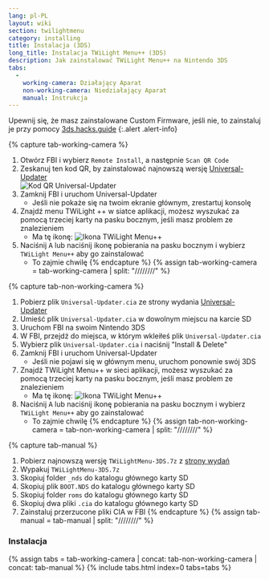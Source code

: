 ```yaml
---
lang: pl-PL
layout: wiki
section: twilightmenu
category: installing
title: Instalacja (3DS)
long_title: Instalacja TWiLight Menu++ (3DS)
description: Jak zainstalować TWiLight Menu++ na Nintendo 3DS
tabs:
  - 
    working-camera: Działający Aparat
    non-working-camera: Niedziałający Aparat
    manual: Instrukcja
---
```


Upewnij się, że masz zainstalowane Custom Firmware, jeśli nie, to zainstaluj je przy pomocy [3ds.hacks.guide](https://3ds.hacks.guide/pl_PL)
{:.alert .alert-info}

{% capture tab-working-camera %}
1. Otwórz FBI i wybierz `Remote Install`, a następnie `Scan QR Code`
1. Zeskanuj ten kod QR, by zainstalować najnowszą wersję [Universal-Updater](https://github.com/Universal-Team/Universal-Updater)<br> ![Kod QR Universal-Updater](https://db.universal-team.net/assets/images/qr/universal-updater.cia.png)
1. Zamknij FBI i uruchom Universal-Updater
   - Jeśli nie pokaże się na twoim ekranie głównym, zrestartuj konsolę
1. Znajdź menu TWiLight ++ w siatce aplikacji, możesz wyszukać za pomocą trzeciej karty na pasku bocznym, jeśli masz problem ze znalezieniem
   - Ma tę ikonę: ![Ikona TWiLight Menu++](https://raw.githubusercontent.com/DS-Homebrew/TWiLightMenu/master/booter/icon.bmp)
1. Naciśnij <kbd class="face">A</kbd> lub naciśnij ikonę pobierania na pasku bocznym i wybierz `TWiLight Menu++` aby go zainstalować
   - To zajmie chwilę
{% endcapture %}
{% assign tab-working-camera = tab-working-camera | split: "////////" %}

{% capture tab-non-working-camera %}
1. Pobierz plik `Universal-Updater.cia` ze strony wydania [Universal-Updater](https://github.com/Universal-Team/Universal-Updater/releases)
1. Umieść plik `Universal-Updater.cia` w dowolnym miejscu na karcie SD
1. Uruchom FBI na swoim Nintendo 3DS
1. W FBI, przejdź do miejsca, w którym wkleiłeś plik `Universal-Updater.cia`
1. Wybierz plik `Universal-Updater.cia` i naciśnij "Install & Delete"
1. Zamknij FBI i uruchom Universal-Updater
   - Jeśli nie pojawi się w głównym menu, uruchom ponownie swój 3DS
1. Znajdź TWiLight Menu++ w sieci aplikacji, możesz wyszukać za pomocą trzeciej karty na pasku bocznym, jeśli masz problem ze znalezieniem
   - Ma tę ikonę: ![Ikona TWiLight Menu++](https://raw.githubusercontent.com/DS-Homebrew/TWiLightMenu/master/booter/icon.bmp)
1. Naciśnij <kbd class="face">A</kbd> lub naciśnij ikonę pobierania na pasku bocznym i wybierz `TWiLight Menu++` aby go zainstalować
   - To zajmie chwilę
{% endcapture %}
{% assign tab-non-working-camera = tab-non-working-camera | split: "////////" %}

{% capture tab-manual %}
1. Pobierz najnowszą wersję `TWiLightMenu-3DS.7z` z [strony wydań](https://github.com/DS-Homebrew/TWiLightMenu/releases)
1. Wypakuj `TWiLightMenu-3DS.7z`
1. Skopiuj folder `_nds` do katalogu głównego karty SD
1. Skopiuj plik `BOOT.NDS` do katalogu głównego karty SD
1. Skopiuj folder `roms` do katalogu głównego karty SD
1. Skopiuj dwa pliki `.cia` do katalogu głównego karty SD
1. Zainstaluj przerzucone pliki CIA w FBI
{% endcapture %}
{% assign tab-manual = tab-manual | split: "////////" %}

### Instalacja

{% assign tabs = tab-working-camera | concat: tab-non-working-camera | concat: tab-manual %}
{% include tabs.html index=0 tabs=tabs %}
